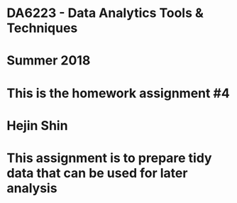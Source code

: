 # DA6223 - Data Analytics Tools & Techniques
# Summer 2018
# This is the homework assignment #4 
# Hejin Shin 
# This assignment is to prepare tidy data that can be used for later analysis
